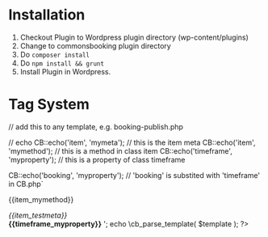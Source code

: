 # Installation

1. Checkout Plugin to Wordpress plugin directory (wp-content/plugins)
2. Change to commonsbooking plugin directory
3. Do ``composer install``
4. Do ``npm install && grunt``
4. Install Plugin in Wordpress.

# Tag System

// add this to any template, e.g. booking-publish.php

// echo
CB::echo('item', 'mymeta');             // this is the item meta
CB::echo('item', 'mymethod');           // this is a method in class item 
CB::echo('timeframe', 'myproperty');    // this is a property of class timeframe

CB::echo('booking', 'myproperty');      // 'booking' is substited with 'timeframe' in CB.php`


<?php
    // getting
    echo CB::get('item', 'mymeta');   
?>


<?php
    // using a template, useful for mailing
    $template = '
        <p>{{item_mymethod}}</p>
        <i>{{item_testmeta}}</i><br>
        <strong>{{timeframe_myproperty}}</strong>
    ';
    echo \cb_parse_template( $template );
?>

<?php
    // using a shortcode, should be used only in the post editor screen
    do_shortcode( '[cb tag="item_mymeta"]' );
?>


